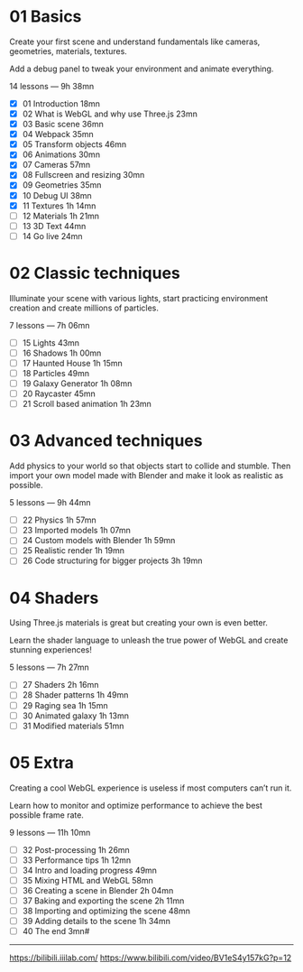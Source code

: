 # 01 Basics

Create your first scene and understand fundamentals like cameras, geometries, materials, textures.

Add a debug panel to tweak your environment and animate everything.

14 lessons — 9h 38mn

- [x] 01 Introduction 18mn
- [x] 02 What is WebGL and why use Three.js 23mn
- [x] 03 Basic scene 36mn
- [x] 04 Webpack 35mn
- [x] 05 Transform objects 46mn
- [x] 06 Animations 30mn
- [x] 07 Cameras 57mn
- [x] 08 Fullscreen and resizing 30mn
- [x] 09 Geometries 35mn
- [x] 10 Debug UI 38mn
- [x] 11 Textures 1h 14mn
- [ ] 12 Materials 1h 21mn
- [ ] 13 3D Text 44mn
- [ ] 14 Go live 24mn

# 02 Classic techniques

Illuminate your scene with various lights, start practicing environment creation and create millions of particles.

7 lessons — 7h 06mn

- [ ] 15 Lights 43mn
- [ ] 16 Shadows 1h 00mn
- [ ] 17 Haunted House 1h 15mn
- [ ] 18 Particles 49mn
- [ ] 19 Galaxy Generator 1h 08mn
- [ ] 20 Raycaster 45mn
- [ ] 21 Scroll based animation 1h 23mn

# 03 Advanced techniques

Add physics to your world so that objects start to collide and stumble. Then import your own model made with Blender and make it look as realistic as possible.

5 lessons — 9h 44mn

- [ ] 22 Physics 1h 57mn
- [ ] 23 Imported models 1h 07mn
- [ ] 24 Custom models with Blender 1h 59mn
- [ ] 25 Realistic render 1h 19mn
- [ ] 26 Code structuring for bigger projects 3h 19mn

# 04 Shaders

Using Three.js materials is great but creating your own is even better.

Learn the shader language to unleash the true power of WebGL and create stunning experiences!

5 lessons — 7h 27mn

- [ ] 27 Shaders 2h 16mn
- [ ] 28 Shader patterns 1h 49mn
- [ ] 29 Raging sea 1h 15mn
- [ ] 30 Animated galaxy 1h 13mn
- [ ] 31 Modified materials 51mn

# 05 Extra

Creating a cool WebGL experience is useless if most computers can’t run it.

Learn how to monitor and optimize performance to achieve the best possible frame rate.

9 lessons — 11h 10mn

- [ ] 32 Post-processing 1h 26mn
- [ ] 33 Performance tips 1h 12mn
- [ ] 34 Intro and loading progress 49mn
- [ ] 35 Mixing HTML and WebGL 58mn
- [ ] 36 Creating a scene in Blender 2h 04mn
- [ ] 37 Baking and exporting the scene 2h 11mn
- [ ] 38 Importing and optimizing the scene 48mn
- [ ] 39 Adding details to the scene 1h 34mn
- [ ] 40 The end 3mn#

---

https://bilibili.iiilab.com/
https://www.bilibili.com/video/BV1eS4y157kG?p=12
